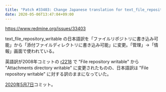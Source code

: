 ```yaml
---
title: "Patch #33403: Change Japanese translation for text_file_repository_writable"
date: 2020-05-06T13:47:04+09:00
---
```


https://www.redmine.org/issues/33403

text_file_repository_writable の日本語訳を「ファイルリポジトリに書き込み可能」から「添付ファイルディレクトリに書き込み可能」に変更。「管理」→「情報」画面で使われている。

英語訳が2008年コミットの [r2218](https://www.redmine.org/projects/redmine/repository/revisions/2218) で "File repository writable" から "Attachments directory writable" に変更されたものの、日本語訳は "File repository writable" に対する訳のままになっていた。

[2020年5月7日](/posts/2020/05/07/)コミット。